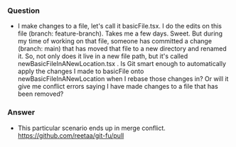 ### Question
- I make changes to a file, let's call it basicFile.tsx. I do the edits on this file (branch: feature-branch). Takes me a few days. Sweet. But during my time of working on that file, someone has committed a change (branch: main) that has moved that file to a new directory and renamed it. So, not only does it live in a new file path, but it's called newBasicFileInANewLocation.tsx .
Is Git smart enough to automatically apply the changes I made to basicFile onto newBasicFileInANewLocation when I rebase those changes in? Or will it give me conflict errors saying I have made changes to a file that has been removed?

### Answer
- This particular scenario ends up in merge conflict.
https://github.com/reetaa/git-fu/pull

